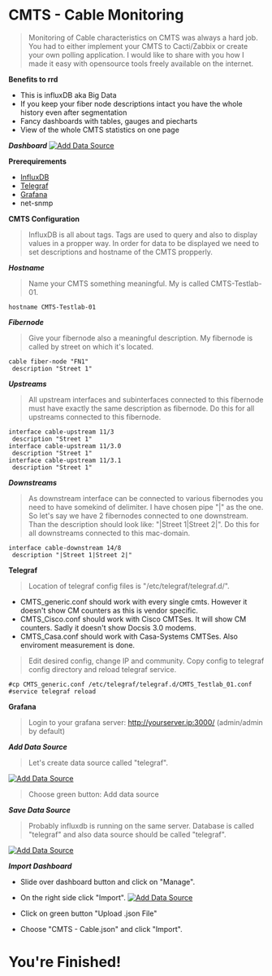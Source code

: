 # CMTS - Cable Monitoring
> Monitoring of Cable characteristics on CMTS was always a hard job. You had to either implement your CMTS to Cacti/Zabbix or create your own polling application. I would like to share with you how I made it easy with opensource tools freely available on the internet.

**Benefits to rrd**
- This is influxDB aka Big Data
- If you keep your fiber node descriptions intact you have the whole history even after segmentation
- Fancy dashboards with tables, gauges and piecharts
- View of the whole CMTS statistics on one page

***Dashboard***
[![Add Data Source](../images/screencapture-193-95-254-210-2323-d-yBX3mKdiz-cmts-cable-2019-05-14-14_49_14%20(1).png)]()

**Prerequirements**
- <a href="https://docs.influxdata.com/influxdb/v1.7/introduction/installation/">InfluxDB</a>
- <a href="https://docs.influxdata.com/telegraf/v1.10/introduction/installation/">Telegraf</a>
- <a href="https://grafana.com/docs/installation/">Grafana</a>
- net-snmp

**CMTS Configuration**
> InfluxDB is all about tags. Tags are used to query and also to display values in a propper way. In order for data to be displayed we need to set descriptions and hostname of the CMTS propperly.

***Hostname***
> Name your CMTS something meaningful. My is called CMTS-Testlab-01.
```
hostname CMTS-Testlab-01
```
***Fibernode***
> Give your fibernode also a meaningful description. My fibernode is called by street on which it's located.
```
cable fiber-node "FN1" 
 description "Street 1"
```
***Upstreams***
> All upstream interfaces and subinterfaces connected to this fibernode must have exactly the same description as fibernode. Do this for all upstreams connected to this fibernode.
```
interface cable-upstream 11/3 
 description "Street 1"
interface cable-upstream 11/3.0
 description "Street 1"
interface cable-upstream 11/3.1
 description "Street 1"
```
***Downstreams***
> As downstream interface can be connected to various fibernodes you need to have somekind of delimiter. I have chosen pipe "|" as the one. So let's say we have 2 fibernodes connected to one downstream. Than the description should look like: "|Street 1|Street 2|". Do this for all downstreams connected to this mac-domain.
```
interface cable-downstream 14/8 
 description "|Street 1|Street 2|"
```
**Telegraf**
> Location of telegraf config files is "/etc/telegraf/telegraf.d/".
- CMTS_generic.conf should work with every single cmts. However it doesn't show CM counters as this is vendor specific.
- CMTS_Cisco.conf should work with Cisco CMTSes. It will show CM counters. Sadly it doesn't show Docsis 3.0 modems.
- CMTS_Casa.conf should work with Casa-Systems CMTSes. Also enviroment measurement is done.

> Edit desired config, change IP and community. Copy config to telegraf config directory and reload telegraf service.
```
#cp CMTS_generic.conf /etc/telegraf/telegraf.d/CMTS_Testlab_01.conf 
#service telegraf reload
```
**Grafana**
> Login to your grafana server: http://yourserver.ip:3000/ (admin/admin by default)

***Add Data Source***
> Let's create data source called "telegraf".

[![Add Data Source](https://github.com/l-n-monitoring/CMTS-Monitoring/raw/master/images/create_datasource.jpg)]()
> Choose green button: Add data source 

***Save Data Source***
> Probably influxdb is running on the same server. Database is called "telegraf" and also data source should be called "telegraf".

[![Add Data Source](https://github.com/l-n-monitoring/CMTS-Monitoring/raw/master/images/save_datasource.jpg)]()

***Import Dashboard***
- Slide over dashboard button and click on "Manage".
- On the right side click "Import".
[![Add Data Source](https://github.com/l-n-monitoring/CMTS-Monitoring/raw/master/images/manage_dashboard.jpg)]()

- Click on green button "Upload .json File"
- Choose "CMTS - Cable.json" and click "Import". 

# You're Finished!
